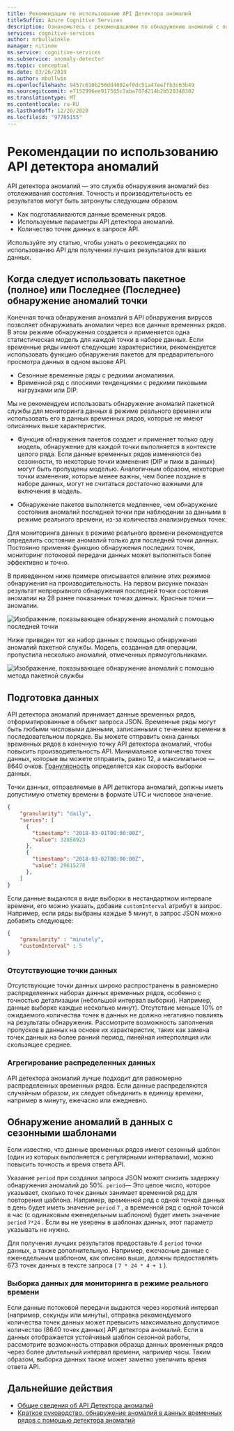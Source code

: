 ```yaml
---
title: Рекомендации по использованию API Детектора аномалий
titleSuffix: Azure Cognitive Services
description: Ознакомьтесь с рекомендациями по обнаружению аномалий с помощью API детектора аномалий.
services: cognitive-services
author: mrbullwinkle
manager: nitinme
ms.service: cognitive-services
ms.subservice: anomaly-detector
ms.topic: conceptual
ms.date: 03/26/2019
ms.author: mbullwin
ms.openlocfilehash: 9457c610b256dd4602ef0dc51a47eeffb3c63b49
ms.sourcegitcommit: e7152996ee917505c7aba707d214b2b520348302
ms.translationtype: MT
ms.contentlocale: ru-RU
ms.lasthandoff: 12/20/2020
ms.locfileid: "97705155"
---
```

# <a name="best-practices-for-using-the-anomaly-detector-api"></a>Рекомендации по использованию API детектора аномалий

API детектора аномалий — это служба обнаружения аномалий без отслеживания состояния. Точность и производительность ее результатов могут быть затронуты следующим образом.

* Как подготавливаются данные временных рядов.
* Используемые параметры API детектора аномалий.
* Количество точек данных в запросе API. 

Используйте эту статью, чтобы узнать о рекомендациях по использованию API для получения лучших результатов для ваших данных. 

## <a name="when-to-use-batch-entire-or-latest-last-point-anomaly-detection"></a>Когда следует использовать пакетное (полное) или Последнее (Последнее) обнаружение аномалий точки

Конечная точка обнаружения аномалий в API обнаружения вирусов позволяет обнаруживать аномалии через все данные временных рядов. В этом режиме обнаружения создается и применяется одна статистическая модель для каждой точки в наборе данных. Если временные ряды имеют следующие характеристики, рекомендуется использовать функцию обнаружения пакетов для предварительного просмотра данных в одном вызове API.

* Сезонные временные ряды с редкими аномалиями.
* Временной ряд с плоскими тенденциями с редкими пиковыми нагрузками или DIP. 

Мы не рекомендуем использовать обнаружение аномалий пакетной службы для мониторинга данных в режиме реального времени или использовать его в данных временных рядов, которые не имеют описанных выше характеристик. 

* Функция обнаружения пакетов создает и применяет только одну модель, обнаружение для каждой точки выполняется в контексте целого ряда. Если данные временных рядов изменяются без сезонности, то некоторые точки изменения (DIP и пики в данных) могут быть пропущены моделью. Аналогичным образом, некоторые точки изменения, которые менее важны, чем более поздние в наборе данных, могут не считаться достаточно важными для включения в модель.

* Обнаружение пакетов выполняется медленнее, чем обнаружение состояния аномалий последней точки при наблюдении за данными в режиме реального времени, из-за количества анализируемых точек.

Для мониторинга данных в режиме реального времени рекомендуется определить состояние аномалий только для последней точки данных. Постоянно применяя функцию обнаружения последних точек, мониторинг потоковой передачи данных может выполняться более эффективно и точно.

В приведенном ниже примере описывается влияние этих режимов обнаружения на производительность. На первом рисунке показан результат непрерывного обнаружения последней точки состояния аномалии на 28 ранее показанных точках данных. Красные точки — аномалии.

![Изображение, показывающее обнаружение аномалий с помощью последней точки](../media/last.png)

Ниже приведен тот же набор данных с помощью обнаружения аномалий пакетной службы. Модель, созданная для операции, пропустила несколько аномалий, отмеченных прямоугольниками.

![Изображение, показывающее обнаружение аномалий с помощью метода пакетной службы](../media/entire.png)

## <a name="data-preparation"></a>Подготовка данных

API детектора аномалий принимает данные временных рядов, отформатированные в объект запроса JSON. Временные ряды могут быть любыми числовыми данными, записанными с течением времени в последовательном порядке. Вы можете отправить окна данных временных рядов в конечную точку API детектора аномалий, чтобы повысить производительность API. Минимальное количество точек данных, которые вы можете отправить, равно 12, а максимальное — 8640 очков. [Гранулярность](/dotnet/api/microsoft.azure.cognitiveservices.anomalydetector.models.granularity?view=azure-dotnet-preview) определяется как скорость выборки данных. 

Точки данных, отправляемые в API детектора аномалий, должны иметь допустимую отметку времени в формате UTC и числовое значение. 

```json
{
    "granularity": "daily",
    "series": [
      {
        "timestamp": "2018-03-01T00:00:00Z",
        "value": 32858923
      },
      {
        "timestamp": "2018-03-02T00:00:00Z",
        "value": 29615278
      },
    ]
}
```

Если данные выдаются в виде выборки в нестандартном интервале времени, его можно указать, добавив `customInterval` атрибут в запрос. Например, если ряды выбраны каждые 5 минут, в запрос JSON можно добавить следующее:

```json
{
    "granularity" : "minutely", 
    "customInterval" : 5
}
```

### <a name="missing-data-points"></a>Отсутствующие точки данных

Отсутствующие точки данных широко распространены в равномерно распределенных наборах данных временных рядов, особенно с точностью детализации (небольшой интервал выборки). Например, данные выборке каждые несколько минут). Отсутствие меньше 10% от ожидаемого количества точек в данных не должно негативно повлиять на результаты обнаружения. Рассмотрите возможность заполнения пропусков в данных на основе их характеристик, таких как замена точек данных на более ранний период, линейная интерполяция или скользящее среднее.

### <a name="aggregate-distributed-data"></a>Агрегирование распределенных данных

API детектора аномалий лучше подходит для равномерно распределенных временных рядов. Если данные распределяются случайным образом, их следует объединить в единицу времени, например в минуту, ежечасно или ежедневно.

## <a name="anomaly-detection-on-data-with-seasonal-patterns"></a>Обнаружение аномалий в данных с сезонными шаблонами

Если известно, что данные временных рядов имеют сезонный шаблон (один из которых выполняется с регулярными интервалами), можно повысить точность и время ответа API. 

Указание `period` при создании запроса JSON может снизить задержку обнаружения аномалий до 50%. `period`— Это целое число, которое указывает, сколько точек данных занимает временной ряд для повторения шаблона. Например, временной ряд с одной точкой данных в день будет иметь значение `period` `7` , а временной ряд с одной точкой в час (с одинаковым еженедельным шаблоном) будет иметь значение `period`  `7*24` . Если вы не уверены в шаблонах данных, этот параметр указывать не нужно.

Для получения лучших результатов предоставьте 4 `period` точки данных, а также дополнительную. Например, ежечасные данные с еженедельным шаблоном, как описано выше, должны предоставлять 673 точек данных в тексте запроса ( `7 * 24 * 4 + 1` ).

### <a name="sampling-data-for-real-time-monitoring"></a>Выборка данных для мониторинга в режиме реального времени

Если данные потоковой передачи выдаются через короткий интервал (например, секунды или минуты), отправка рекомендуемого количества точек данных может превысить максимально допустимое количество (8640 точек данных) API детектора аномалий. Если в данных отображается устойчивый шаблон сезонной работы, рассмотрите возможность отправки образца данных временных рядов через более длительный интервал времени, например часы. Таким образом, выборка данных также может заметно увеличить время ответа API. 

## <a name="next-steps"></a>Дальнейшие действия

* [Общие сведения об API Детектора аномалий](../overview.md)
* [Краткое руководство. обнаружение аномалий в данных временных рядов с помощью детектора аномалий](../quickstarts/client-libraries.md)